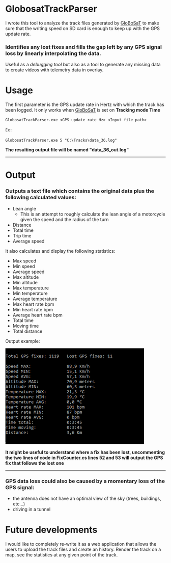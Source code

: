 # GlobosatTrackParser

I wrote this tool to analyze the track files generated by [GloBoSaT](https://github.com/Gbertaz/GloBoSaT) to make sure that the writing speed on SD card is enough to keep up with the GPS update rate. 

### Identifies any lost fixes and fills the gap left by any GPS signal loss by linearly interpolating the data.

Useful as a *debugging tool* but also as a tool to generate any missing data to create videos with telemetry data in overlay.


# Usage

The first parameter is the GPS update rate in Hertz with which the track has been logged. It only works when [GloBoSaT](https://github.com/Gbertaz/GloBoSaT) is set on **Tracking mode Time**

```
GlobosatTrackParser.exe <GPS update rate Hz> <Input file path>

Ex: 

GlobosatTrackParser.exe 5 "C:\Tracks\data_36.log"
```

**The resulting output file will be named "data_36_out.log"**


***

# Output

### Outputs a text file which contains the original data plus the following calculated values:

* Lean angle
    * This is an attempt to roughly calculate the lean angle of a motorcycle given the speed and the radius of the turn
* Distance
* Total time
* Trip time
* Average speed


It also calculates and display the following statistics:

* Max speed
* Min speed
* Average speed
* Max altitude
* Min altitude
* Max temperature
* Min temperature
* Average temperature
* Max heart rate bpm
* Min heart rate bpm
* Average heart rate bpm
* Total time
* Moving time
* Total distance

Output example:

![Output](https://github.com/Gbertaz/GlobosatTrackParser/blob/master/images/output.PNG)

**It might be useful to understand where a fix has been lost, uncommenting the two lines of code in FixCounter.cs lines 52 and 53 will output the GPS fix that follows the lost one**

***

### GPS data loss could also be caused by a momentary loss of the GPS signal:
* the antenna does not have an optimal view of the sky (trees, buildings, etc...)
* driving in a tunnel


# Future developments

I would like to completely re-write it as a web application that allows the users to upload the track files and create an history.
Render the track on a map, see the statistics at any given point of the track.
